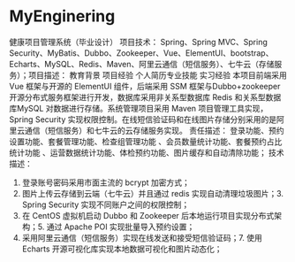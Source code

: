 # MyEnginering
健康项目管理系统（毕业设计）
项目技术：
Spring、Spring MVC、Spring Security、MyBatis、Dubbo、Zookeeper、Vue、ElementUI、bootstrap、Echarts、MySQL、Redis、Maven、阿里云通信（短信服务）、七牛云（存储服务）；项目描述：
教育背景
项目经验
个人简历专业技能
实习经验
本项目前端采用 Vue 框架与开源的 ElementUI 组件，后端采用 SSM 框架与Dubbo+zookeeper开源分布式服务框架进行开发，数据库采用非关系型数据库 Redis 和关系型数据库MySQL 对数据进行存储。系统管理项目采用 Maven 项目管理工具实现，Spring Security 实现权限控制。在线短信验证码和在线图片存储分别采用的是阿里云通信（短信服务）和七牛云的云存储服务实现。
责任描述：
登录功能、预约设置功能、套餐管理功能、检查组管理功能 、会员数量统计功能、套餐预约占比统计功能 、运营数据统计功能、体检预约功能、图片缓存和自动清除功能；
技术描述：
1. 登录账号密码采用市面主流的 bcrypt 加密方式；
2. 图片上传云存储到云端（七牛云）并且通过 redis 实现自动清理垃圾图片；3. Spring Security 实现不同账户之间的权限控制；
4. 在 CentOS 虚拟机启动 Dubbo 和 Zookeeper 后本地运行项目实现分布式架构；5. 通过 Apache POI 实现批量导入预约设置；
6. 采用阿里云通信（短信服务）实现在线发送和接受短信验证码；7. 使用 Echarts 开源可视化库实现本地数据可视化和图片动态化；
